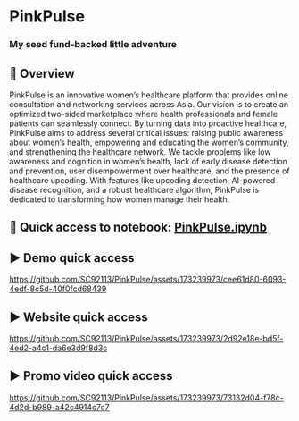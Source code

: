 # PinkPulse
### My seed fund-backed little adventure 

## 📌 Overview
PinkPulse is an innovative women’s healthcare platform that provides online consultation and networking services across Asia. Our vision is to create an optimized two-sided marketplace where health professionals and female patients can seamlessly connect. By turning data into proactive healthcare, PinkPulse aims to address several critical issues: raising public awareness about women’s health, empowering and educating the women’s community, and strengthening the healthcare network. We tackle problems like low awareness and cognition in women’s health, lack of early disease detection and prevention, user disempowerment over healthcare, and the presence of healthcare upcoding. With features like upcoding detection, AI-powered disease recognition, and a robust healthcare algorithm, PinkPulse is dedicated to transforming how women manage their health.

## 📕 Quick access to notebook: [PinkPulse.ipynb](https://github.com/SC92113/PinkPulse/blob/10f132e3f25952af125af433999e76452b02e275/PinkPulse.ipynb)

## ▶ Demo quick access
https://github.com/SC92113/PinkPulse/assets/173239973/cee61d80-6093-4edf-8c5d-40f0fcd68439

## ▶ Website quick access
https://github.com/SC92113/PinkPulse/assets/173239973/2d92e18e-bd5f-4ed2-a4c1-da6e3d9f8d3c

## ▶ Promo video quick access
https://github.com/SC92113/PinkPulse/assets/173239973/73132d04-f78c-4d2d-b989-a42c4914c7c7
